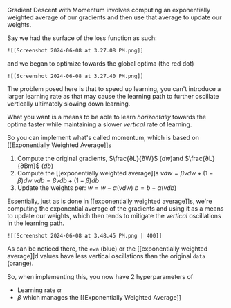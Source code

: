 Gradient Descent with Momentum involves computing an exponentially weighted average of our gradients and then use that average to update our weights.

Say we had the surface of the loss function as such:

	![[Screenshot 2024-06-08 at 3.27.08 PM.png]]

and we began to optimize towards the global optima (the red dot)
	
	![[Screenshot 2024-06-08 at 3.27.40 PM.png]]

The problem posed here is that to speed up learning, you can't introduce a larger learning rate as that may cause the learning path to further oscillate vertically ultimately slowing down learning.

What you want is a means to be able to learn *horizontally* towards the optima faster while maintaining a slower *vertical* rate of learning.

So you can implement what's called momentum, which is based on [[Exponentially Weighted Average]]s

1. Compute the original gradients, $\frac{∂L}{∂W}$ ($dw$)and  $\frac{∂L}{∂Bm}$ ($db$)
2. Compute the [[exponentially weighted average]]s 
	$vdw = \beta vdw + (1 - \beta)dw$
	$vdb = \beta vdb + (1 - \beta)db$
3. Update the weights per:
	$w = w - \alpha(vdw)$
	$b = b - \alpha(vdb)$

Essentially, just as is done in [[exponentially weighted average]]s, we're computing the exponential average of the gradients and using it as a means to update our weights, which then tends to mitigate the *vertical* oscillations in the learning path.

	![[Screenshot 2024-06-08 at 3.48.45 PM.png | 400]]

As can be noticed there, the `ewa` (blue) or the [[exponentially weighted average]]d values have less vertical oscillations than the original `data` (orange).

So, when implementing this, you now have 2 hyperparameters of 
- Learning rate $\alpha$
- $\beta$ which manages the [[Exponentially Weighted Average]]